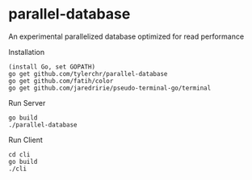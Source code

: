 # parallel-database
An experimental parallelized database optimized for read performance

Installation
```
(install Go, set GOPATH)
go get github.com/tylerchr/parallel-database
go get github.com/fatih/color
go get github.com/jaredririe/pseudo-terminal-go/terminal
```

Run Server
```
go build
./parallel-database
```

Run Client
```
cd cli
go build
./cli
```
